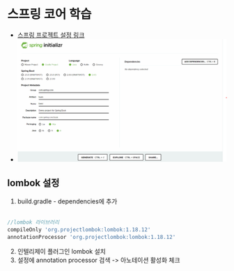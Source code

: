 # 스프링 코어 학습
- [스프링 프로젝트 설정 링크](http://start.spring.io)
- ![초기설정사진](./src/main/resources/static/md_image/spring-project-setup.png)

## lombok 설정
1. build.gradle - dependencies에 추가
```groovy

//lombok 라이브러리
compileOnly 'org.projectlombok:lombok:1.18.12'
annotationProcessor 'org.projectlombok:lombok:1.18.12'
```

2. 인텔리제이 플러그인 lombok 설치
3. 설정에 annotation processor 검색 ->  아노테이션 활성화 체크